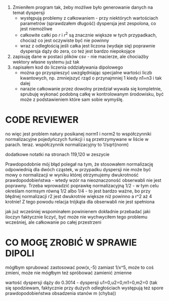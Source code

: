 1. Zmieniłem program tak, żeby możliwe było generowanie danych na temat dyspersji
    - występują problemy z całkowaniem - przy niektórych wartościach parametrów (sprawdzałem długość) dyspersja jest zespolona, co jest niemożliwe
    - całkowite całki po $r$ i $r^2$ są znacznie większe w tych przypadkach, chociaż co jest oczywiste być nie powinny
    - wraz z odległością jeśli całka jest liczona (wydaje się) poprawnie dyspersja dąży do zera, co też jest bardzo niepokojące
2. zapisuję dane w postaci plików csv - nie macierze, ale chociażby wektory własne systemu już tak
3. napisałem kod do liczenia oddziaływania dipolowego
    - można go przyspieszyć uwzględniając specjalne wartości liczb kwantowych, np. zmniejszyć rząd o przynajmniej 1 kiedy n1=n3 i tak dalej
    - narazie całkowanie przez dowolny przedział wywala się kompletnie, sprubuję wykonać podobną całkę w kontrolowanym środowisku, być może z podstawieniem które sam sobie wymyślę.



# CODE REVIEWER

no więc jest problem natury posikanej
norm1 i norm2 to współczynniki normalizacyjne pojedyńczych funkcji i są przetrzymywane w liście w parach. teraz. współczynnik normalizacyjny to 1/sqrt(norm)

dodatkowe notatki na stronach 119,120 w zeszycie

Prawdopodobnie mój błąd polegał na tym, że stosowałem normalizację odpowiednią dla dwóch cząstek, w przypadku dyspersji nie może być mowy o normalizacji w wyniku której otrzymujemy dwukrotność prawdopodobieństwa - wtedy wzór na nieoznaczoność obserwabli nie jest poprawny. Trzeba wprowadzić poprawkę normalizacyjną 1/2 - w tym celu określam normsym równą 1/2 albo 1/4 - to jest bardzo ważne, bo przy błędnej normalizacji r2 jest dwukrotnie większe niż powinno a r^2 aż 4 krotnie! Z tego powodu relacja trójkąta dla obserwabli nie jest spełniona

jak już wcześniej wspominałem powinienem dokładnie przebadać jaki iloczyn faktycznie liczyć, być może nie wychwyciłem tego problemu wcześniej, ale całkowanie po całej przestrzeni

# CO MOGĘ ZROBIĆ W SPRAWIE DIPOLI

mógłbym sprubować zastosować pow(x,-5) zamiast 1/x^5, może to coś zmieni, może nie
mógłbym też spróbować zamienić zmienne


wartość dyspersji dąży do 0.3014 - dyspersji u1=0,u2=0,m1=0,m2=0 (tak się spodziewam, faktycznie przy dużych odległościach występują też spore prawdopodobieństwa obsadzenia stanów m (chyba))
